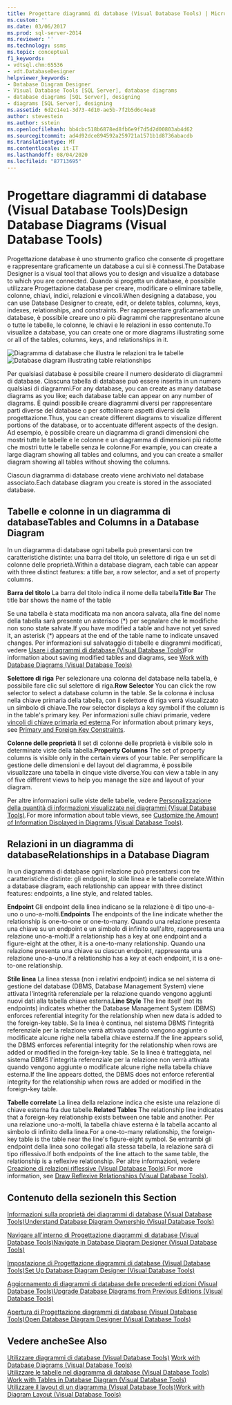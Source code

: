 ```yaml
---
title: Progettare diagrammi di database (Visual Database Tools) | Microsoft Docs
ms.custom: ''
ms.date: 03/06/2017
ms.prod: sql-server-2014
ms.reviewer: ''
ms.technology: ssms
ms.topic: conceptual
f1_keywords:
- vdtsql.chm:65536
- vdt.DatabaseDesigner
helpviewer_keywords:
- Database Diagram Designer
- Visual Database Tools [SQL Server], database diagrams
- database diagrams [SQL Server], designing
- diagrams [SQL Server], designing
ms.assetid: 6d2c14e1-3d73-4d10-ae5b-7f2b5d6c4ea8
author: stevestein
ms.author: sstein
ms.openlocfilehash: bb4cbc518b6878ed8fb6e9f7d5d2d00803ab4d62
ms.sourcegitcommit: ad4d92dce894592a259721a1571b1d8736abacdb
ms.translationtype: MT
ms.contentlocale: it-IT
ms.lasthandoff: 08/04/2020
ms.locfileid: "87713695"
---
```

# <a name="design-database-diagrams-visual-database-tools"></a><span data-ttu-id="478e5-102">Progettare diagrammi di database (Visual Database Tools)</span><span class="sxs-lookup"><span data-stu-id="478e5-102">Design Database Diagrams (Visual Database Tools)</span></span>
  <span data-ttu-id="478e5-103">Progettazione database è uno strumento grafico che consente di progettare e rappresentare graficamente un database a cui si è connessi.</span><span class="sxs-lookup"><span data-stu-id="478e5-103">The Database Designer is a visual tool that allows you to design and visualize a database to which you are connected.</span></span> <span data-ttu-id="478e5-104">Quando si progetta un database, è possibile utilizzare Progettazione database per creare, modificare o eliminare tabelle, colonne, chiavi, indici, relazioni e vincoli.</span><span class="sxs-lookup"><span data-stu-id="478e5-104">When designing a database, you can use Database Designer to create, edit, or delete tables, columns, keys, indexes, relationships, and constraints.</span></span> <span data-ttu-id="478e5-105">Per rappresentare graficamente un database, è possibile creare uno o più diagrammi che rappresentano alcune o tutte le tabelle, le colonne, le chiavi e le relazioni in esso contenute.</span><span class="sxs-lookup"><span data-stu-id="478e5-105">To visualize a database, you can create one or more diagrams illustrating some or all of the tables, columns, keys, and relationships in it.</span></span>  
  
 <span data-ttu-id="478e5-106">![Diagramma di database che illustra le relazioni tra le tabelle](../../database-engine/media//dv3w7c1.gif "Diagramma di database che illustra le relazioni tra le tabelle")</span><span class="sxs-lookup"><span data-stu-id="478e5-106">![Database diagram illustrating table relationships](../../database-engine/media//dv3w7c1.gif "Database diagram illustrating table relationships")</span></span>  
  
 <span data-ttu-id="478e5-107">Per qualsiasi database è possibile creare il numero desiderato di diagrammi di database. Ciascuna tabella di database può essere inserita in un numero qualsiasi di diagrammi.</span><span class="sxs-lookup"><span data-stu-id="478e5-107">For any database, you can create as many database diagrams as you like; each database table can appear on any number of diagrams.</span></span> <span data-ttu-id="478e5-108">È quindi possibile creare diagrammi diversi per rappresentare parti diverse del database o per sottolineare aspetti diversi della progettazione.</span><span class="sxs-lookup"><span data-stu-id="478e5-108">Thus, you can create different diagrams to visualize different portions of the database, or to accentuate different aspects of the design.</span></span> <span data-ttu-id="478e5-109">Ad esempio, è possibile creare un diagramma di grandi dimensioni che mostri tutte le tabelle e le colonne e un diagramma di dimensioni più ridotte che mostri tutte le tabelle senza le colonne.</span><span class="sxs-lookup"><span data-stu-id="478e5-109">For example, you can create a large diagram showing all tables and columns, and you can create a smaller diagram showing all tables without showing the columns.</span></span>  
  
 <span data-ttu-id="478e5-110">Ciascun diagramma di database creato viene archiviato nel database associato.</span><span class="sxs-lookup"><span data-stu-id="478e5-110">Each database diagram you create is stored in the associated database.</span></span>  
  
## <a name="tables-and-columns-in-a-database-diagram"></a><span data-ttu-id="478e5-111">Tabelle e colonne in un diagramma di database</span><span class="sxs-lookup"><span data-stu-id="478e5-111">Tables and Columns in a Database Diagram</span></span>  
 <span data-ttu-id="478e5-112">In un diagramma di database ogni tabella può presentarsi con tre caratteristiche distinte: una barra del titolo, un selettore di riga e un set di colonne delle proprietà.</span><span class="sxs-lookup"><span data-stu-id="478e5-112">Within a database diagram, each table can appear with three distinct features: a title bar, a row selector, and a set of property columns.</span></span>  
  
 <span data-ttu-id="478e5-113">**Barra del titolo** La barra del titolo indica il nome della tabella</span><span class="sxs-lookup"><span data-stu-id="478e5-113">**Title Bar** The title bar shows the name of the table</span></span>  
  
 <span data-ttu-id="478e5-114">Se una tabella è stata modificata ma non ancora salvata, alla fine del nome della tabella sarà presente un asterisco (\*) per segnalare che le modifiche non sono state salvate.</span><span class="sxs-lookup"><span data-stu-id="478e5-114">If you have modified a table and have not yet saved it, an asterisk (\*) appears at the end of the table name to indicate unsaved changes.</span></span> <span data-ttu-id="478e5-115">Per informazioni sul salvataggio di tabelle e diagrammi modificati, vedere [Usare i diagrammi di database &#40;Visual Database Tools&#41;](visual-database-tools.md)</span><span class="sxs-lookup"><span data-stu-id="478e5-115">For information about saving modified tables and diagrams, see [Work with Database Diagrams &#40;Visual Database Tools&#41;](visual-database-tools.md)</span></span>  
  
 <span data-ttu-id="478e5-116">**Selettore di riga** Per selezionare una colonna del database nella tabella, è possibile fare clic sul selettore di riga.</span><span class="sxs-lookup"><span data-stu-id="478e5-116">**Row Selector** You can click the row selector to select a database column in the table.</span></span> <span data-ttu-id="478e5-117">Se la colonna è inclusa nella chiave primaria della tabella, con il selettore di riga verrà visualizzato un simbolo di chiave.</span><span class="sxs-lookup"><span data-stu-id="478e5-117">The row selector displays a key symbol if the column is in the table's primary key.</span></span> <span data-ttu-id="478e5-118">Per informazioni sulle chiavi primarie, vedere [vincoli di chiave primaria ed esterna](../../relational-databases/tables/primary-and-foreign-key-constraints.md).</span><span class="sxs-lookup"><span data-stu-id="478e5-118">For information about primary keys, see [Primary and Foreign Key Constraints](../../relational-databases/tables/primary-and-foreign-key-constraints.md).</span></span>  
  
 <span data-ttu-id="478e5-119">**Colonne delle proprietà** Il set di colonne delle proprietà è visibile solo in determinate viste della tabella.</span><span class="sxs-lookup"><span data-stu-id="478e5-119">**Property Columns** The set of property columns is visible only in the certain views of your table.</span></span> <span data-ttu-id="478e5-120">Per semplificare la gestione delle dimensioni e del layout del diagramma, è possibile visualizzare una tabella in cinque viste diverse.</span><span class="sxs-lookup"><span data-stu-id="478e5-120">You can view a table in any of five different views to help you manage the size and layout of your diagram.</span></span>  
  
 <span data-ttu-id="478e5-121">Per altre informazioni sulle viste delle tabelle, vedere [Personalizzazione della quantità di informazioni visualizzate nei diagrammi &#40;Visual Database Tools&#41;](customize-the-amount-of-information-displayed-in-diagrams-visual-database-tools.md).</span><span class="sxs-lookup"><span data-stu-id="478e5-121">For more information about table views, see [Customize the Amount of Information Displayed in Diagrams &#40;Visual Database Tools&#41;](customize-the-amount-of-information-displayed-in-diagrams-visual-database-tools.md).</span></span>  
  
## <a name="relationships-in-a-database-diagram"></a><span data-ttu-id="478e5-122">Relazioni in un diagramma di database</span><span class="sxs-lookup"><span data-stu-id="478e5-122">Relationships in a Database Diagram</span></span>  
 <span data-ttu-id="478e5-123">In un diagramma di database ogni relazione può presentarsi con tre caratteristiche distinte: gli endpoint, lo stile linea e le tabelle correlate.</span><span class="sxs-lookup"><span data-stu-id="478e5-123">Within a database diagram, each relationship can appear with three distinct features: endpoints, a line style, and related tables.</span></span>  
  
 <span data-ttu-id="478e5-124">**Endpoint** Gli endpoint della linea indicano se la relazione è di tipo uno-a-uno o uno-a-molti.</span><span class="sxs-lookup"><span data-stu-id="478e5-124">**Endpoints** The endpoints of the line indicate whether the relationship is one-to-one or one-to-many.</span></span> <span data-ttu-id="478e5-125">Quando una relazione presenta una chiave su un endpoint e un simbolo di infinito sull'altro, rappresenta una relazione uno-a-molti.</span><span class="sxs-lookup"><span data-stu-id="478e5-125">If a relationship has a key at one endpoint and a figure-eight at the other, it is a one-to-many relationship.</span></span> <span data-ttu-id="478e5-126">Quando una relazione presenta una chiave su ciascun endpoint, rappresenta una relazione uno-a-uno.</span><span class="sxs-lookup"><span data-stu-id="478e5-126">If a relationship has a key at each endpoint, it is a one-to-one relationship.</span></span>  
  
 <span data-ttu-id="478e5-127">**Stile linea** La linea stessa (non i relativi endpoint) indica se nel sistema di gestione del database (DBMS, Database Management System) viene attivata l'integrità referenziale per la relazione quando vengono aggiunti nuovi dati alla tabella chiave esterna.</span><span class="sxs-lookup"><span data-stu-id="478e5-127">**Line Style** The line itself (not its endpoints) indicates whether the Database Management System (DBMS) enforces referential integrity for the relationship when new data is added to the foreign-key table.</span></span> <span data-ttu-id="478e5-128">Se la linea è continua, nel sistema DBMS l'integrità referenziale per la relazione verrà attivata quando vengono aggiunte o modificate alcune righe nella tabella chiave esterna.</span><span class="sxs-lookup"><span data-stu-id="478e5-128">If the line appears solid, the DBMS enforces referential integrity for the relationship when rows are added or modified in the foreign-key table.</span></span> <span data-ttu-id="478e5-129">Se la linea è tratteggiata, nel sistema DBMS l'integrità referenziale per la relazione non verrà attivata quando vengono aggiunte o modificate alcune righe nella tabella chiave esterna.</span><span class="sxs-lookup"><span data-stu-id="478e5-129">If the line appears dotted, the DBMS does not enforce referential integrity for the relationship when rows are added or modified in the foreign-key table.</span></span>  
  
 <span data-ttu-id="478e5-130">**Tabelle correlate** La linea della relazione indica che esiste una relazione di chiave esterna fra due tabelle.</span><span class="sxs-lookup"><span data-stu-id="478e5-130">**Related Tables** The relationship line indicates that a foreign-key relationship exists between one table and another.</span></span> <span data-ttu-id="478e5-131">Per una relazione uno-a-molti, la tabella chiave esterna è la tabella accanto al simbolo di infinito della linea.</span><span class="sxs-lookup"><span data-stu-id="478e5-131">For a one-to-many relationship, the foreign-key table is the table near the line's figure-eight symbol.</span></span> <span data-ttu-id="478e5-132">Se entrambi gli endpoint della linea sono collegati alla stessa tabella, la relazione sarà di tipo riflessivo.</span><span class="sxs-lookup"><span data-stu-id="478e5-132">If both endpoints of the line attach to the same table, the relationship is a reflexive relationship.</span></span> <span data-ttu-id="478e5-133">Per altre informazioni, vedere [Creazione di relazioni riflessive &#40;Visual Database Tools&#41;](draw-reflexive-relationships-visual-database-tools.md).</span><span class="sxs-lookup"><span data-stu-id="478e5-133">For more information, see [Draw Reflexive Relationships &#40;Visual Database Tools&#41;](draw-reflexive-relationships-visual-database-tools.md).</span></span>  
  
## <a name="in-this-section"></a><span data-ttu-id="478e5-134">Contenuto della sezione</span><span class="sxs-lookup"><span data-stu-id="478e5-134">In this Section</span></span>  
 [<span data-ttu-id="478e5-135">Informazioni sulla proprietà dei diagrammi di database &#40;Visual Database Tools&#41;</span><span class="sxs-lookup"><span data-stu-id="478e5-135">Understand Database Diagram Ownership &#40;Visual Database Tools&#41;</span></span>](understand-database-diagram-ownership-visual-database-tools.md)  
  
 [<span data-ttu-id="478e5-136">Navigare all'interno di Progettazione diagrammi di database &#40;Visual Database Tools&#41;</span><span class="sxs-lookup"><span data-stu-id="478e5-136">Navigate in Database Diagram Designer &#40;Visual Database Tools&#41;</span></span>](navigate-in-database-diagram-designer-visual-database-tools.md)  
  
 [<span data-ttu-id="478e5-137">Impostazione di Progettazione diagrammi di database &#40;Visual Database Tools&#41;</span><span class="sxs-lookup"><span data-stu-id="478e5-137">Set Up Database Diagram Designer &#40;Visual Database Tools&#41;</span></span>](set-up-database-diagram-designer-visual-database-tools.md)  
  
 [<span data-ttu-id="478e5-138">Aggiornamento di diagrammi di database delle precedenti edizioni &#40;Visual Database Tools&#41;</span><span class="sxs-lookup"><span data-stu-id="478e5-138">Upgrade Database Diagrams from Previous Editions &#40;Visual Database Tools&#41;</span></span>](upgrade-database-diagrams-from-previous-editions-visual-database-tools.md)  
  
 [<span data-ttu-id="478e5-139">Apertura di Progettazione diagrammi di database &#40;Visual Database Tools&#41;</span><span class="sxs-lookup"><span data-stu-id="478e5-139">Open Database Diagram Designer &#40;Visual Database Tools&#41;</span></span>](open-database-diagram-designer-visual-database-tools.md)  
  
## <a name="see-also"></a><span data-ttu-id="478e5-140">Vedere anche</span><span class="sxs-lookup"><span data-stu-id="478e5-140">See Also</span></span>  
 <span data-ttu-id="478e5-141">[Utilizzare diagrammi di database &#40;Visual Database Tools&#41;](visual-database-tools.md) </span><span class="sxs-lookup"><span data-stu-id="478e5-141">[Work with Database Diagrams &#40;Visual Database Tools&#41;](visual-database-tools.md) </span></span>  
 <span data-ttu-id="478e5-142">[Utilizzare le tabelle nel diagramma di database &#40;Visual Database Tools&#41;](work-with-tables-in-database-diagram-visual-database-tools.md) </span><span class="sxs-lookup"><span data-stu-id="478e5-142">[Work with Tables in Database Diagram &#40;Visual Database Tools&#41;](work-with-tables-in-database-diagram-visual-database-tools.md) </span></span>  
 [<span data-ttu-id="478e5-143">Utilizzare il layout di un diagramma &#40;Visual Database Tools&#41;</span><span class="sxs-lookup"><span data-stu-id="478e5-143">Work with Diagram Layout &#40;Visual Database Tools&#41;</span></span>](work-with-diagram-layout-visual-database-tools.md)  
  
  
